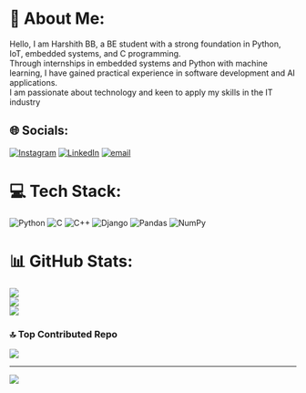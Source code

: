 # 💫 About Me:
Hello, I am Harshith BB, a BE student with a strong foundation in Python, IoT, embedded systems, and C programming.<br>Through internships in embedded systems and Python with machine learning, I have gained practical experience in software development and AI applications. <br>I am passionate about technology and keen to apply my skills in the IT industry


## 🌐 Socials:
[![Instagram](https://img.shields.io/badge/Instagram-%23E4405F.svg?logo=Instagram&logoColor=white)](https://instagram.com/harshitha_gowda_bb) [![LinkedIn](https://img.shields.io/badge/LinkedIn-%230077B5.svg?logo=linkedin&logoColor=white)](https://linkedin.com/in/https://www.linkedin.com/in/harshitha-bb-a3b5922b2) [![email](https://img.shields.io/badge/Email-D14836?logo=gmail&logoColor=white)](mailto:harshithagowdabb@gmail.com) 

# 💻 Tech Stack:
![Python](https://img.shields.io/badge/python-3670A0?style=for-the-badge&logo=python&logoColor=ffdd54) ![C](https://img.shields.io/badge/c-%2300599C.svg?style=for-the-badge&logo=c&logoColor=white) ![C++](https://img.shields.io/badge/c++-%2300599C.svg?style=for-the-badge&logo=c%2B%2B&logoColor=white) ![Django](https://img.shields.io/badge/django-%23092E20.svg?style=for-the-badge&logo=django&logoColor=white) ![Pandas](https://img.shields.io/badge/pandas-%23150458.svg?style=for-the-badge&logo=pandas&logoColor=white) ![NumPy](https://img.shields.io/badge/numpy-%23013243.svg?style=for-the-badge&logo=numpy&logoColor=white)
# 📊 GitHub Stats:
![](https://github-readme-stats.vercel.app/api?username=BBHarshitha&theme=dark&hide_border=false&include_all_commits=false&count_private=false)<br/>
![](https://nirzak-streak-stats.vercel.app/?user=BBHarshitha&theme=dark&hide_border=false)<br/>
![](https://github-readme-stats.vercel.app/api/top-langs/?username=BBHarshitha&theme=dark&hide_border=false&include_all_commits=false&count_private=false&layout=compact)

### 🔝 Top Contributed Repo
![](https://github-contributor-stats.vercel.app/api?username=BBHarshitha&limit=5&theme=dark&combine_all_yearly_contributions=true)

---
[![](https://visitcount.itsvg.in/api?id=BBHarshitha&icon=0&color=0)](https://visitcount.itsvg.in)

<!-- Proudly created with GPRM ( https://gprm.itsvg.in ) -->
